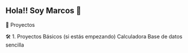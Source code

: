 ## Hola!! Soy Marcos 👋

🚀 Proyectos

🛠️ 1. Proyectos Básicos (si estás empezando)
Calculadora
Base de datos sencilla 
